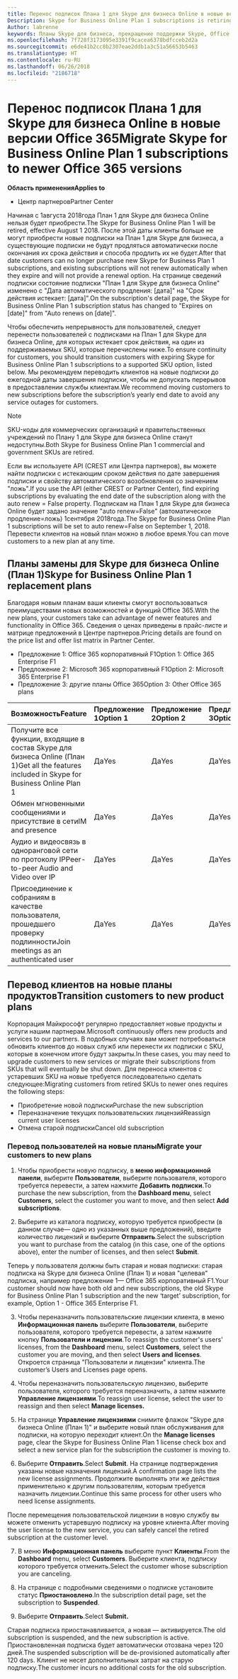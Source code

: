 ```yaml
---
title: Перенос подписок Плана 1 для Skype для бизнеса Online в новые версии Office 365 | Центр партнеров
Description: Skype for Business Online Plan 1 subscriptions is retiring.
Author: labrenne
keywords: Планы Skype для бизнеса, прекращение поддержки Skype, Office 365
ms.openlocfilehash: 7f728f3173095e3391f9cacea6378bdfcceb2d2a
ms.sourcegitcommit: e6de41b2cc8b2307eae2ddb1a3c51a56653b5463
ms.translationtype: HT
ms.contentlocale: ru-RU
ms.lasthandoff: 06/26/2018
ms.locfileid: "2186718"
---
```

# <a name="migrate-skype-for-business-online-plan-1-subscriptions-to-newer-office-365-versions"></a><span data-ttu-id="0b5c0-103">Перенос подписок Плана 1 для Skype для бизнеса Online в новые версии Office 365</span><span class="sxs-lookup"><span data-stu-id="0b5c0-103">Migrate Skype for Business Online Plan 1 subscriptions to newer Office 365 versions</span></span>

**<span data-ttu-id="0b5c0-104">Область применения</span><span class="sxs-lookup"><span data-stu-id="0b5c0-104">Applies to</span></span>**

- <span data-ttu-id="0b5c0-105">Центр партнеров</span><span class="sxs-lookup"><span data-stu-id="0b5c0-105">Partner Center</span></span>

<span data-ttu-id="0b5c0-106">Начиная с 1августа 2018года План 1 для Skype для бизнеса Online нельзя будет приобрести.</span><span class="sxs-lookup"><span data-stu-id="0b5c0-106">The Skype for Business Online Plan 1 will be retired, effective August 1 2018.</span></span> <span data-ttu-id="0b5c0-107">После этой даты клиенты больше не могут приобрести новые подписки на План 1 для Skype для бизнеса, а существующие подписки не будут продляться автоматически после окончания их срока действия и способа продлить их не будет.</span><span class="sxs-lookup"><span data-stu-id="0b5c0-107">After that date customers can no longer purchase new Skype for Business Plan 1 subscriptions, and existing subscriptions will not renew automatically when they expire and will not provide a renewal option.</span></span> <span data-ttu-id="0b5c0-108">На странице сведений подписки состояние подписки "План 1 для Skype для бизнеса Online" изменено с "Дата автоматического продления: [дата]" на "Срок действия истекает: [дата]".</span><span class="sxs-lookup"><span data-stu-id="0b5c0-108">On the subscription's detail page, the Skype for Business Online Plan 1 subscription status has changed to "Expires on [date]" from "Auto renews on [date]".</span></span>  

<span data-ttu-id="0b5c0-109">Чтобы обеспечить непрерывность для пользователей, следует перенести пользователей с подписками на План 1 для Skype для бизнеса Online, для которых истекает срок действия, на один из поддерживаемых SKU, которые перечислены ниже.</span><span class="sxs-lookup"><span data-stu-id="0b5c0-109">To ensure continuity for customers, you should transition customers with expiring Skype for Business Online Plan 1 subscriptions to a supported SKU option, listed below.</span></span> <span data-ttu-id="0b5c0-110">Мы рекомендуем переводить клиентов на новые подписки до ежегодной даты завершения подписки, чтобы не допускать перерывов в предоставлении службы клиентам.</span><span class="sxs-lookup"><span data-stu-id="0b5c0-110">We recommend moving customers to new subscriptions before the subscription’s yearly end date to avoid any service outages for customers.</span></span> 

>[!NOTE]
><span data-ttu-id="0b5c0-111">SKU-коды для коммерческих организаций и правительственных учреждений по Плану 1 для Skype для бизнеса Online станут недоступны.</span><span class="sxs-lookup"><span data-stu-id="0b5c0-111">Both Skype for Business Online Plan 1 commercial and government SKUs are retired.</span></span>

<span data-ttu-id="0b5c0-112">Если вы используете API (CREST или Центра партнеров), вы можете найти подписки с истекающим сроком действия по дате завершения подписки и свойству автоматического возобновления со значением "ложь".</span><span class="sxs-lookup"><span data-stu-id="0b5c0-112">If you use the API (either CREST or Partner Center), find expiring subscriptions by evaluating the end date of the subscription along with the auto renew = False property.</span></span> <span data-ttu-id="0b5c0-113">Подпискам на План 1 для Skype для бизнеса Online будет задано значение "auto renew=False" (автоматическое продление=ложь) 1сентября 2018года.</span><span class="sxs-lookup"><span data-stu-id="0b5c0-113">The Skype for Business Online Plan 1 subscriptions will be set to auto renew=False on September 1, 2018.</span></span> <span data-ttu-id="0b5c0-114">Перевести клиентов на новый план можно в любое время.</span><span class="sxs-lookup"><span data-stu-id="0b5c0-114">You can move customers to a new plan at any time.</span></span> 

## <a name="skype-for-business-online-plan-1-replacement-plans"></a><span data-ttu-id="0b5c0-115">Планы замены для Skype для бизнеса Online (План 1)</span><span class="sxs-lookup"><span data-stu-id="0b5c0-115">Skype for Business Online Plan 1 replacement plans</span></span>

<span data-ttu-id="0b5c0-116">Благодаря новым планам ваши клиенты смогут воспользоваться преимуществами новых возможностей и функций Office 365.</span><span class="sxs-lookup"><span data-stu-id="0b5c0-116">With the new plans, your customers take can advantage of newer features and functionality in Office 365.</span></span> <span data-ttu-id="0b5c0-117">Сведения о ценах приведены в прайс-листе и матрице предложений в Центре партнеров.</span><span class="sxs-lookup"><span data-stu-id="0b5c0-117">Pricing details are found on the price list and offer list matrix in Partner Center.</span></span> 

- <span data-ttu-id="0b5c0-118">Предложение 1: Office 365 корпоративный F1</span><span class="sxs-lookup"><span data-stu-id="0b5c0-118">Option 1: Office 365 Enterprise F1</span></span>
- <span data-ttu-id="0b5c0-119">Предложение 2: Microsoft 365 корпоративный F1</span><span class="sxs-lookup"><span data-stu-id="0b5c0-119">Option 2: Microsoft 365 Enterprise F1</span></span>
- <span data-ttu-id="0b5c0-120">Предложение 3: другие планы Office 365</span><span class="sxs-lookup"><span data-stu-id="0b5c0-120">Option 3: Other Office 365 plans</span></span>

|**<span data-ttu-id="0b5c0-121">Возможность</span><span class="sxs-lookup"><span data-stu-id="0b5c0-121">Feature</span></span>**    |**<span data-ttu-id="0b5c0-122">Предложение 1</span><span class="sxs-lookup"><span data-stu-id="0b5c0-122">Option 1</span></span>**   |**<span data-ttu-id="0b5c0-123">Предложение 2</span><span class="sxs-lookup"><span data-stu-id="0b5c0-123">Option 2</span></span>**   |**<span data-ttu-id="0b5c0-124">Предложение 3</span><span class="sxs-lookup"><span data-stu-id="0b5c0-124">Option 3</span></span>**   |
|:-----------------|:-----------------|:-------------|:------------|
|<span data-ttu-id="0b5c0-125">Получите все функции, входящие в состав Skype для бизнеса Online (План 1)</span><span class="sxs-lookup"><span data-stu-id="0b5c0-125">Get all the features included in Skype for Business Online Plan 1</span></span>|<span data-ttu-id="0b5c0-126">Да</span><span class="sxs-lookup"><span data-stu-id="0b5c0-126">Yes</span></span>   |<span data-ttu-id="0b5c0-127">Да</span><span class="sxs-lookup"><span data-stu-id="0b5c0-127">Yes</span></span>   |<span data-ttu-id="0b5c0-128">Да</span><span class="sxs-lookup"><span data-stu-id="0b5c0-128">Yes</span></span>   |
|<span data-ttu-id="0b5c0-129">Обмен мгновенными сообщениями и присутствие в сети</span><span class="sxs-lookup"><span data-stu-id="0b5c0-129">IM and presence</span></span> |<span data-ttu-id="0b5c0-130">Да</span><span class="sxs-lookup"><span data-stu-id="0b5c0-130">Yes</span></span>   |<span data-ttu-id="0b5c0-131">Да</span><span class="sxs-lookup"><span data-stu-id="0b5c0-131">Yes</span></span>   |<span data-ttu-id="0b5c0-132">Да</span><span class="sxs-lookup"><span data-stu-id="0b5c0-132">Yes</span></span>   |
|<span data-ttu-id="0b5c0-133">Аудио и видеосвязь в одноранговой сети по протоколу IP</span><span class="sxs-lookup"><span data-stu-id="0b5c0-133">Peer-to-peer Audio and Video over IP</span></span>|<span data-ttu-id="0b5c0-134">Да</span><span class="sxs-lookup"><span data-stu-id="0b5c0-134">Yes</span></span>   |<span data-ttu-id="0b5c0-135">Да</span><span class="sxs-lookup"><span data-stu-id="0b5c0-135">Yes</span></span>   |<span data-ttu-id="0b5c0-136">Да</span><span class="sxs-lookup"><span data-stu-id="0b5c0-136">Yes</span></span>   
|<span data-ttu-id="0b5c0-137">Присоединение к собраниям в качестве пользователя, прошедшего проверку подлинности</span><span class="sxs-lookup"><span data-stu-id="0b5c0-137">Join meetings as an authenticated user</span></span>| <span data-ttu-id="0b5c0-138">Да</span><span class="sxs-lookup"><span data-stu-id="0b5c0-138">Yes</span></span>   |<span data-ttu-id="0b5c0-139">Да</span><span class="sxs-lookup"><span data-stu-id="0b5c0-139">Yes</span></span>   |<span data-ttu-id="0b5c0-140">Да</span><span class="sxs-lookup"><span data-stu-id="0b5c0-140">Yes</span></span>   |

## <a name="transition-customers-to-new-product-plans"></a><span data-ttu-id="0b5c0-141">Перевод клиентов на новые планы продуктов</span><span class="sxs-lookup"><span data-stu-id="0b5c0-141">Transition customers to new product plans</span></span>

<span data-ttu-id="0b5c0-142">Корпорация Майкрософт регулярно предоставляет новые продукты и услуги нашим партнерам.</span><span class="sxs-lookup"><span data-stu-id="0b5c0-142">Microsoft continuously offers new products and services to our partners.</span></span> <span data-ttu-id="0b5c0-143">В подобных случаях вам может потребоваться обновить клиентов до новых служб или перенести их подписки с SKU, которые в конечном итоге будут закрыты.</span><span class="sxs-lookup"><span data-stu-id="0b5c0-143">In these cases, you may need to upgrade customers to new services or migrate their subscriptions from SKUs that will eventually be shut down.</span></span> <span data-ttu-id="0b5c0-144">Для переноса клиентов с устаревших SKU на новые требуется последовательно сделать следующее:</span><span class="sxs-lookup"><span data-stu-id="0b5c0-144">Migrating customers from retired SKUs to newer ones requires the following steps:</span></span>

- <span data-ttu-id="0b5c0-145">Приобретение новой подписки</span><span class="sxs-lookup"><span data-stu-id="0b5c0-145">Purchase the new subscription</span></span>
- <span data-ttu-id="0b5c0-146">Переназначение текущих пользовательских лицензий</span><span class="sxs-lookup"><span data-stu-id="0b5c0-146">Reassign current user licenses</span></span>
- <span data-ttu-id="0b5c0-147">Отмена старой подписки</span><span class="sxs-lookup"><span data-stu-id="0b5c0-147">Cancel old subscription</span></span>

### <a name="migrate-your-customers-to-new-plans"></a><span data-ttu-id="0b5c0-148">Перевод пользователей на новые планы</span><span class="sxs-lookup"><span data-stu-id="0b5c0-148">Migrate your customers to new plans</span></span>

1. <span data-ttu-id="0b5c0-149">Чтобы приобрести новую подписку, в **меню информационной панели**, выберите **Пользователи**, выберите пользователя, которого требуется перевести, а затем нажмите **Добавить подписки**.</span><span class="sxs-lookup"><span data-stu-id="0b5c0-149">To purchase the new subscription, from the **Dashboard menu**, select **Customers**, select the customer you want to move, and then select **Add subscriptions**.</span></span>

2. <span data-ttu-id="0b5c0-150">Выберите из каталога подписку, которую требуется приобрести (в данном случае— одно из указанных выше предложений), введите количество лицензий и выберите **Отправить**.</span><span class="sxs-lookup"><span data-stu-id="0b5c0-150">Select the subscription you want to purchase from the catalog (in this case, one of the options above), enter the number of licenses, and then select **Submit**.</span></span> 

<span data-ttu-id="0b5c0-151">Теперь у пользователя должны быть старая и новая подписки: старая подписка на Skype для бизнеса Online (План 1) и новая "целевая" подписка, например предложение 1— Office 365 корпоративный F1.</span><span class="sxs-lookup"><span data-stu-id="0b5c0-151">Your customer should now have both old and new subscriptions, the old Skype for Business Online Plan 1  subscription and the new ‘target’ subscription, for example, Option 1 - Office 365 Enterprise F1.</span></span>

3. <span data-ttu-id="0b5c0-152">Чтобы переназначить пользовательские лицензии клиента, в меню **Информационная панель** выберите **Пользователи**, выберите пользователя, которого требуется перевести, а затем нажмите кнопку **Пользователи и лицензии**.</span><span class="sxs-lookup"><span data-stu-id="0b5c0-152">To reassign the customer's users' licenses, from the **Dashboard** menu, select **Customers**, select the customer you are moving, and then select **Users and licenses**.</span></span> <span data-ttu-id="0b5c0-153">Откроется страница "Пользователи и лицензии" клиента.</span><span class="sxs-lookup"><span data-stu-id="0b5c0-153">The customer’s Users and Licenses page opens.</span></span>

4. <span data-ttu-id="0b5c0-154">Чтобы переназначить пользовательскую лицензию, выберите пользователя, которого требуется переназначить, а затем нажмите **Управление лицензиями**.</span><span class="sxs-lookup"><span data-stu-id="0b5c0-154">To reassign user license, select the user to reassign and then select **Manage licenses.**</span></span>

5. <span data-ttu-id="0b5c0-155">На странице **Управление лицензиями** снимите флажок "Skype для бизнеса Online (План 1)" и выберите новый план обслуживания для подписки, на которую переходит клиент.</span><span class="sxs-lookup"><span data-stu-id="0b5c0-155">On the **Manage licenses** page, clear the Skype for Business Online Plan 1 license check box and select a new service plan for the subscription the customer is moving to.</span></span>

6. <span data-ttu-id="0b5c0-156">Выберите **Отправить**.</span><span class="sxs-lookup"><span data-stu-id="0b5c0-156">Select **Submit**.</span></span> <span data-ttu-id="0b5c0-157">На странице подтверждения указаны новые назначения лицензий.</span><span class="sxs-lookup"><span data-stu-id="0b5c0-157">A confirmation page lists the new license assignments.</span></span> <span data-ttu-id="0b5c0-158">Продолжите выполнять эти же действия применительно к другим пользователям, которым требуется назначить лицензии.</span><span class="sxs-lookup"><span data-stu-id="0b5c0-158">Continue this same process for other users who need license assignments.</span></span>

<span data-ttu-id="0b5c0-159">После перемещения пользовательской лицензии в новую службу вы можете отменить устаревшую подписку на уровне клиента.</span><span class="sxs-lookup"><span data-stu-id="0b5c0-159">After moving the user license to the new service, you can safely cancel the retired subscription at the customer level.</span></span>

7. <span data-ttu-id="0b5c0-160">В меню **Информационная панель** выберите пункт **Клиенты**.</span><span class="sxs-lookup"><span data-stu-id="0b5c0-160">From the **Dashboard** menu, select **Customers**.</span></span> <span data-ttu-id="0b5c0-161">Выберите клиента, подписку которого требуется отменить.</span><span class="sxs-lookup"><span data-stu-id="0b5c0-161">Select the customer whose subscription you are canceling.</span></span>

8. <span data-ttu-id="0b5c0-162">На странице с подробными сведениями о подписке установите статус **Приостановлено**.</span><span class="sxs-lookup"><span data-stu-id="0b5c0-162">In the subscription detail page, set the subscription to **Suspended**.</span></span>

9. <span data-ttu-id="0b5c0-163">Выберите **Отправить**.</span><span class="sxs-lookup"><span data-stu-id="0b5c0-163">Select **Submit.**</span></span>

<span data-ttu-id="0b5c0-164">Старая подписка приостанавливается, а новая — активируется.</span><span class="sxs-lookup"><span data-stu-id="0b5c0-164">The old subscription is suspended, and the new subscription is active.</span></span> <span data-ttu-id="0b5c0-165">Приостановленная подписка будет автоматически отозвана через 120 дней.</span><span class="sxs-lookup"><span data-stu-id="0b5c0-165">The suspended subscription will be de-provisioned automatically after 120 days.</span></span> <span data-ttu-id="0b5c0-166">Клиент не несет дополнительных затрат на старую подписку.</span><span class="sxs-lookup"><span data-stu-id="0b5c0-166">The customer incurs no additional costs for the old subscription.</span></span>

